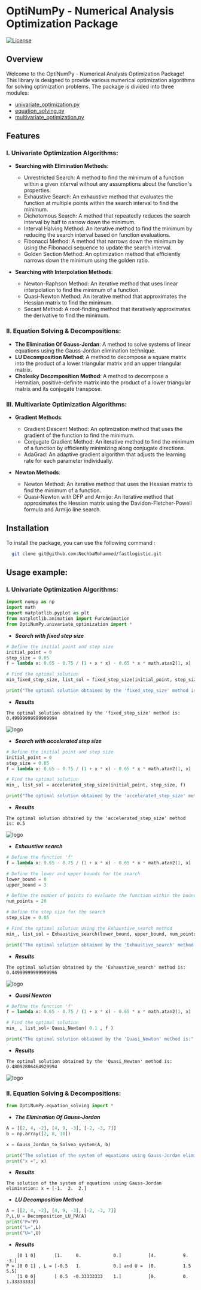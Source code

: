 # OptiNumPy - Numerical Analysis Optimization Package

[![License](https://img.shields.io/badge/license-MIT-blue.svg)](LICENSE)

## Overview

Welcome to the OptiNumPy - Numerical Analysis Optimization Package! This library is designed to provide various numerical optimization algorithms for solving optimization problems. The package is divided into three modules:

- [univariate_optimization.py](https://github.com/NechbaMohammed/OptiNumPy/blob/main/OptiNumPy/univariate_optimization.py) 
- [equation_solving.py](https://github.com/NechbaMohammed/OptiNumPy/blob/main/OptiNumPy/equation_solving.py)
- [multivariate_optimization.py](https://github.com/NechbaMohammed/OptiNumPy/blob/main/OptiNumPy/multivariate_optimization.py)


## Features

### I. Univariate Optimization Algorithms:

- **Searching with Elimination Methods**:
  - Unrestricted Search: A method to find the minimum of a function within a given interval without any assumptions about the function's properties.
  - Exhaustive Search: An exhaustive method that evaluates the function at multiple points within the search interval to find the minimum.
  - Dichotomous Search: A method that repeatedly reduces the search interval by half to narrow down the minimum.
  - Interval Halving Method: An iterative method to find the minimum by reducing the search interval based on function evaluations.
  - Fibonacci Method: A method that narrows down the minimum by using the Fibonacci sequence to update the search interval.
  - Golden Section Method: An optimization method that efficiently narrows down the minimum using the golden ratio.

- **Searching with Interpolation Methods**:
  - Newton-Raphson Method: An iterative method that uses linear interpolation to find the minimum of a function.
  - Quasi-Newton Method: An iterative method that approximates the Hessian matrix to find the minimum.
  - Secant Method: A root-finding method that iteratively approximates the derivative to find the minimum.

### II. Equation Solving & Decompositions:

- **The Elimination Of Gauss-Jordan**: A method to solve systems of linear equations using the Gauss-Jordan elimination technique.
- **LU Decomposition Method**: A method to decompose a square matrix into the product of a lower triangular matrix and an upper triangular matrix.
- **Cholesky Decomposition Method**: A method to decompose a Hermitian, positive-definite matrix into the product of a lower triangular matrix and its conjugate transpose.

### III. Multivariate Optimization Algorithms:

- **Gradient Methods**:
  - Gradient Descent Method: An optimization method that uses the gradient of the function to find the minimum.
  - Conjugate Gradient Method: An iterative method to find the minimum of a function by efficiently minimizing along conjugate directions.
  - AdaGrad: An adaptive gradient algorithm that adjusts the learning rate for each parameter individually.

- **Newton Methods**:
  - Newton Method: An iterative method that uses the Hessian matrix to find the minimum of a function.
  - Quasi-Newton with DFP and Armijo: An iterative method that approximates the Hessian matrix using the Davidon-Fletcher-Powell formula and Armijo line search.

## Installation

To install the package, you can use the following command :

```bash
  git clone git@github.com:NechbaMohammed/fastlogistic.git
  ```
## Usage example:

### I. Univariate Optimization Algorithms:

```python
import numpy as np
import math
import matplotlib.pyplot as plt
from matplotlib.animation import FuncAnimation
from OptiNumPy.univariate_optimization import *
```
   - ***Search with fixed step size*** 
```python
# Define the initial point and step size
initial_point = 0
step_size = 0.05
f = lambda x: 0.65 - 0.75 / (1 + x * x) - 0.65 * x * math.atan2(1, x)

# Find the optimal solution 
min_fixed_step_size, list_sol = fixed_step_size(initial_point, step_size, f)

print("The optimal solution obtained by the 'fixed_step_size' method is:", min_fixed_step_size)
```
   - ***Results***
```bach 
The optimal solution obtained by the 'fixed_step_size' method is: 0.49999999999999994
```
![logo](fig/fig1.gif)

 - ***Search with accelerated step size*** 
```python
# Define the initial point and step size
initial_point = 0
step_size = 0.05
f = lambda x: 0.65 - 0.75 / (1 + x * x) - 0.65 * x * math.atan2(1, x)

# Find the optimal solution
min_, list_sol = accelerated_step_size(initial_point, step_size, f)

print("The optimal solution obtained by the 'accelerated_step_size' method is:", min_)
```
- ***Results***
```bach 
The optimal solution obtained by the 'accelerated_step_size' method is: 0.5
```
![logo](fig/fig2.gif)

- ***Exhaustive search*** 
```python
# Define the function 'f'
f = lambda x: 0.65 - 0.75 / (1 + x * x) - 0.65 * x * math.atan2(1, x)

# Define the lower and upper bounds for the search
lower_bound = 0
upper_bound = 3

# Define the number of points to evaluate the function within the bounds
num_points = 20

# Define the step size for the search
step_size = 0.05

# Find the optimal solution using the Exhaustive_search method
min_, list_sol = Exhaustive_search(lower_bound, upper_bound, num_points, f)

print("The optimal solution obtained by the 'Exhaustive_search' method is:", min_)
```

- ***Results***
```bach 
The optimal solution obtained by the 'Exhaustive_search' method is: 0.44999999999999996
```
![logo](fig/fig3.gif)

- ***Quasi Newton***
```python
# Define the function 'f'
f = lambda x: 0.65 - 0.75 / (1 + x * x) - 0.65 * x * math.atan2(1, x)

# Find the optimal solution
min_ , list_sol= Quasi_Newton( 0.1 , f )

print("The optimal solution obtained by the 'Quasi_Newton' method is:", min_)
```
- ***Results***
```bach 
The optimal solution obtained by the 'Quasi_Newton' method is: 0.48092806464929994
```
![logo](fig/fig4.gif)

### II. Equation Solving & Decompositions:
```python
from OptiNumPy.equation_solving import *
```
- ***The Elimination Of Gauss-Jordan***
```python
A = [[2, 4, -2], [4, 9, -3], [-2, -3, 7]]
b = np.array([2, 8, 10])

x = Gauss_Jordan_to_Solvea_system(A, b)

print("The solution of the system of equations using Gauss-Jordan elimination:")
print("x =", x)
```
- ***Results***
```bach 
The solution of the system of equations using Gauss-Jordan elimination: x = [-1.  2.  2.]
```

- ***LU Decomposition Method*** 
```python
A = [[2, 4, -2], [4, 9, -3], [-2, -3, 7]]
P,L,U = Decomposition_LU_PA(A)
print("P="P)
print("L=",L)
print("U=",U)
```
- ***Results***
```bach 
    [0 1 0]       [1.     0.            0.]          [4.          9.         -3.]
P = [0 0 1] , L = [-0.5   1.            0.] and U =  [0.          1.5         5.5]
    [1 0 0]       [ 0.5  -0.33333333    1.]          [0.          0.          1.33333333]

```

